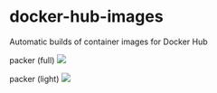 # docker-hub-images
Automatic builds of container images for Docker Hub

packer (full)
[![](https://badge.imagelayers.io/hashicorp/packer-auto:build.svg)](https://imagelayers.io/?images=hashicorp/packer-auto:build 'Get your own badge on imagelayers.io')

packer (light)
[![](https://badge.imagelayers.io/hashicorp/packer-auto:light.svg)](https://imagelayers.io/?images=hashicorp/packer-auto:light 'Get your own badge on imagelayers.io')
